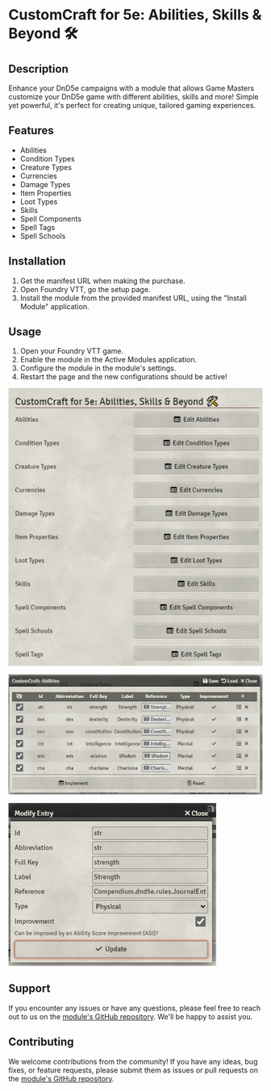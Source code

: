 # CustomCraft for 5e: Abilities, Skills & Beyond 🛠️

## Description

Enhance your DnD5e campaigns with a module that allows Game Masters customize your DnD5e game with different abilities, skills and more! Simple yet powerful, it's perfect for creating unique, tailored gaming experiences.

## Features

-   Abilities
-   Condition Types
-   Creature Types
-   Currencies
-   Damage Types
-   Item Properties
-   Loot Types
-   Skills
-   Spell Components
-   Spell Tags
-   Spell Schools

## Installation

1. Get the manifest URL when making the purchase.
2. Open Foundry VTT, go the setup page.
3. Install the module from the provided manifest URL, using the "Install Module" application.

## Usage

1. Open your Foundry VTT game.
2. Enable the module in the Active Modules application.
3. Configure the module in the module's settings.
4. Restart the page and the new configurations should be active!

![Settings](assets/settings.PNG)

![Abilities](assets/abilities.PNG)

![Entry](assets/entry.PNG)

## Support

If you encounter any issues or have any questions, please feel free to reach out to us on the [module's GitHub repository](https://github.com/elizeuangelo/fvtt-module-dnd5e-customcraft-faq/issues). We'll be happy to assist you.

## Contributing

We welcome contributions from the community! If you have any ideas, bug fixes, or feature requests, please submit them as issues or pull requests on the [module's GitHub repository](https://github.com/elizeuangelo/fvtt-module-dnd5e-customcraft-faq).
